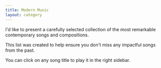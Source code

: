 ```yaml
---
title: Modern Music
layout: category
---
```

I'd like to present a carefully selected collection
of the most remarkable contemporary songs and compositions.

This list was created to help ensure you don't miss any impactful songs from the past.

You can click on any song title to play it in the right sidebar.
